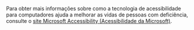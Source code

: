 Para obter mais informações sobre como a tecnologia de acessibilidade para computadores ajuda a melhorar as vidas de pessoas com deficiência, consulte o [site Microsoft Accessibility (Acessibilidade da Microsoft)](http://go.microsoft.com/fwlink/?LinkId=8431).

<!--HONumber=Oct16_HO1-->


